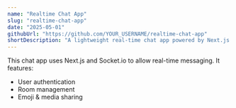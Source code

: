 ```yaml
---
name: "Realtime Chat App"
slug: "realtime-chat-app"
date: "2025-05-01"
githubUrl: "https://github.com/YOUR_USERNAME/realtime-chat-app"
shortDescription: "A lightweight real-time chat app powered by Next.js and Socket.io."
---
```


This chat app uses Next.js and Socket.io to allow real-time messaging. It features:

- User authentication
- Room management
- Emoji & media sharing
